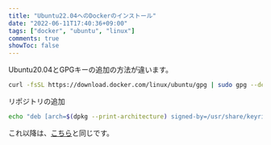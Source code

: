```yaml
---
title: "Ubuntu22.04へのDockerのインストール"
date: "2022-06-11T17:40:36+09:00"
tags: ["docker", "ubuntu", "linux"]
comments: true
showToc: false
---
```


Ubuntu20.04とGPGキーの追加の方法が違います。

```bash
curl -fsSL https://download.docker.com/linux/ubuntu/gpg | sudo gpg --dearmor -o /usr/share/keyrings/docker-archive-keyring.gpg
```

リポジトリの追加

```bash
echo "deb [arch=$(dpkg --print-architecture) signed-by=/usr/share/keyrings/docker-archive-keyring.gpg] https://download.docker.com/linux/ubuntu $(lsb_release -cs) stable" | sudo tee /etc/apt/sources.list.d/docker.list
```

これ以降は、[こちら](/posts/20210731/docker-install/)と同じです。
